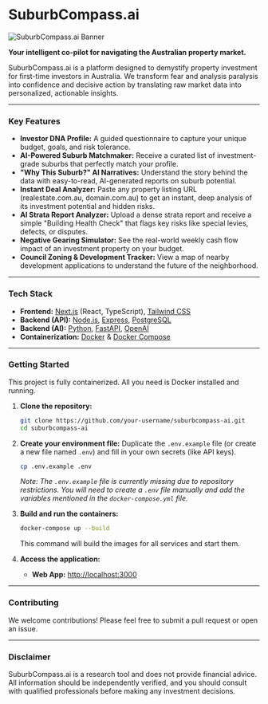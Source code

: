 # SuburbCompass.ai

![SuburbCompass.ai Banner](https://i.imgur.com/your-banner-image.png) <!-- Placeholder for a nice banner image -->

**Your intelligent co-pilot for navigating the Australian property market.**

SuburbCompass.ai is a platform designed to demystify property investment for first-time investors in Australia. We transform fear and analysis paralysis into confidence and decisive action by translating raw market data into personalized, actionable insights.

---

### Key Features

*   **Investor DNA Profile:** A guided questionnaire to capture your unique budget, goals, and risk tolerance.
*   **AI-Powered Suburb Matchmaker:** Receive a curated list of investment-grade suburbs that perfectly match your profile.
*   **"Why This Suburb?" AI Narratives:** Understand the story behind the data with easy-to-read, AI-generated reports on suburb potential.
*   **Instant Deal Analyzer:** Paste any property listing URL (realestate.com.au, domain.com.au) to get an instant, deep analysis of its investment potential and hidden risks.
*   **AI Strata Report Analyzer:** Upload a dense strata report and receive a simple "Building Health Check" that flags key risks like special levies, defects, or disputes.
*   **Negative Gearing Simulator:** See the real-world weekly cash flow impact of an investment property on your budget.
*   **Council Zoning & Development Tracker:** View a map of nearby development applications to understand the future of the neighborhood.

---

### Tech Stack

*   **Frontend:** [Next.js](https://nextjs.org/) (React, TypeScript), [Tailwind CSS](https://tailwindcss.com/)
*   **Backend (API):** [Node.js](https://nodejs.org/), [Express](https://expressjs.com/), [PostgreSQL](https://www.postgresql.org/)
*   **Backend (AI):** [Python](https://www.python.org/), [FastAPI](https://fastapi.tiangolo.com/), [OpenAI](https://openai.com/)
*   **Containerization:** [Docker](https://www.docker.com/) & [Docker Compose](https://docs.docker.com/compose/)

---

### Getting Started

This project is fully containerized. All you need is Docker installed and running.

1.  **Clone the repository:**
    ```bash
    git clone https://github.com/your-username/suburbcompass-ai.git
    cd suburbcompass-ai
    ```

2.  **Create your environment file:**
    Duplicate the `.env.example` file (or create a new file named `.env`) and fill in your own secrets (like API keys).
    ```bash
    cp .env.example .env
    ```
    *Note: The `.env.example` file is currently missing due to repository restrictions. You will need to create a `.env` file manually and add the variables mentioned in the `docker-compose.yml` file.*

3.  **Build and run the containers:**
    ```bash
    docker-compose up --build
    ```
    This command will build the images for all services and start them.

4.  **Access the application:**
    *   **Web App:** [http://localhost:3000](http://localhost:3000)

---

### Contributing

We welcome contributions! Please feel free to submit a pull request or open an issue.

---

### Disclaimer

SuburbCompass.ai is a research tool and does not provide financial advice. All information should be independently verified, and you should consult with qualified professionals before making any investment decisions. 